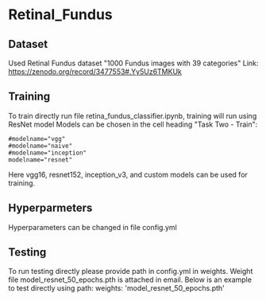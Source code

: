 # Retinal_Fundus
## Dataset
Used Retinal Fundus dataset "1000 Fundus images with 39 categories"
Link: https://zenodo.org/record/3477553#.Yy5Uz6TMKUk

## Training
To train directly run file retina_fundus_classifier.ipynb, training will run using ResNet model
Models can be chosen in the cell heading "Task Two - Train":
```
#modelname="vgg"
#modelname="naive"
#modelname="inception"
modelname="resnet"
```
Here vgg16, resnet152, inception_v3, and custom models can be used for training.

## Hyperparmeters
Hyperparameters can be changed in file config.yml

## Testing
To run testing directly please provide path in config.yml in weights. Weight file model_resnet_50_epochs.pth is attached in email. Below is an example to test directly using path:
weights: 'model_resnet_50_epochs.pth'
